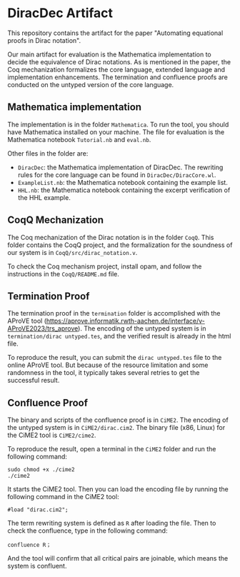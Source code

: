 # DiracDec Artifact

This repository contains the artifact for the paper "Automating equational proofs in Dirac notation".

Our main artifact for evaluation is the Mathematica implementation to decide the equivalence of Dirac notations.
As is mentioned in the paper, the Coq mechanization formalizes the core language, extended language and implementation enhancements.
The termination and confluence proofs are conducted on the untyped version of the core language.

## Mathematica implementation
The implementation is in the folder `Mathematica`.
To run the tool, you should have Mathematica installed on your machine. The file for evaluation is the Mathematica notebook `Tutorial.nb` and `eval.nb`.

Other files in the folder are:

- `DiracDec`: the Mathematica implementation of DiracDec. The rewriting rules for the core language can be found in `DiracDec/DiracCore.wl`.
- `ExampleList.nb`: the Mathematica notebook containing the example list.
- `HHL.nb`: the Mathematica notebook containing the excerpt verification of the HHL example.


## CoqQ Mechanization
The Coq mechanization of the Dirac notation is in the folder `CoqQ`. This folder contains the CoqQ project, and 
the formalization for the soundness of our system is in `CoqQ/src/dirac_notation.v`.

To check the Coq mechanism project, install opam, and follow the instructions in the `CoqQ/README.md` file.


## Termination Proof
The termination proof in the `termination` folder is accomplished with the AProVE tool (https://aprove.informatik.rwth-aachen.de/interface/v-AProVE2023/trs_aprove).
The encoding of the untyped system is in `termination/dirac untyped.tes`, and the verified result is already in the html file.

To reproduce the result, you can submit the `dirac untyped.tes` file to the online AProVE tool. But because of the resource limitation and some randomness in the tool, it typically takes several retries to get the successful result.

## Confluence Proof
The binary and scripts of the confluence proof is in `CiME2`.
The encoding of the untyped system is in `CiME2/dirac.cim2`. 
The binary file (x86, Linux) for the CiME2 tool is `CiME2/cime2`.

To reproduce the result, open a terminal in the `CiME2` folder and run the following command:
```
sudo chmod +x ./cime2
./cime2
```
It starts the CiME2 tool. Then you can load the encoding file by running the following command in the CiME2 tool:
```
#load "dirac.cim2";
```
The term rewriting system is defined as `R` after loading the file. Then to check the confluence, type in the following command:
```
confluence R；
```
And the tool will confirm that all critical pairs are joinable, which means the system is confluent.
